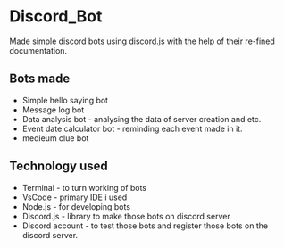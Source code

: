 # Discord_Bot
Made simple discord bots using discord.js with the help of their re-fined documentation.

## Bots made
* Simple hello saying bot
* Message log bot
* Data analysis bot - analysing the data of server creation and etc.
* Event date calculator bot - reminding each event made in it.
* medieum clue bot 

## Technology used
* Terminal - to turn working of bots
* VsCode - primary IDE i used
* Node.js - for developing bots
* Discord.js - library to make those bots on discord server
* Discord account - to test those bots and register those bots on the discord server.
